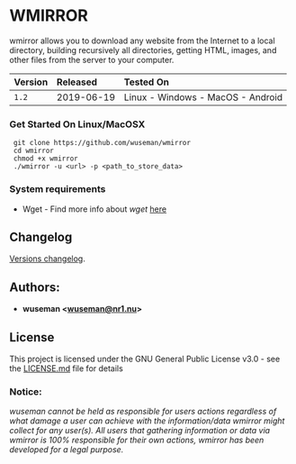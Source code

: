 # WMIRROR

wmirror allows you to download any website from the Internet to a local directory, building recursively all directories, getting HTML, images, and other files from the server to your computer. 


| Version            |  Released      | Tested On                          |
| :----------------- | :------------- | :----------------------------------|
| `1.2`              |  2019-06-19    | Linux - Windows - MacOS - Android  |


### Get Started On Linux/MacOSX

     git clone https://github.com/wuseman/wmirror
     cd wmirror
     chmod +x wmirror
     ./wmirror -u <url> -p <path_to_store_data>

### System requirements

- Wget     - Find more info about _wget_ [here](https://www.gnu.org/software/wget/)

## Changelog

[Versions changelog](CHANGELOG.md).

## Authors: 

* **wuseman <wuseman@nr1.nu\>** 


## License

This project is licensed under the GNU General Public License v3.0 - see the [LICENSE.md](LICENSE.md) file for details


### Notice:

_wuseman cannot be held as responsible for users actions regardless of what damage a user can achieve with the information/data wmirror might collect for any user(s). All users that  gathering information or data via wmirror is 100% responsible for their own actions, wmirror has been developed for a legal purpose._

